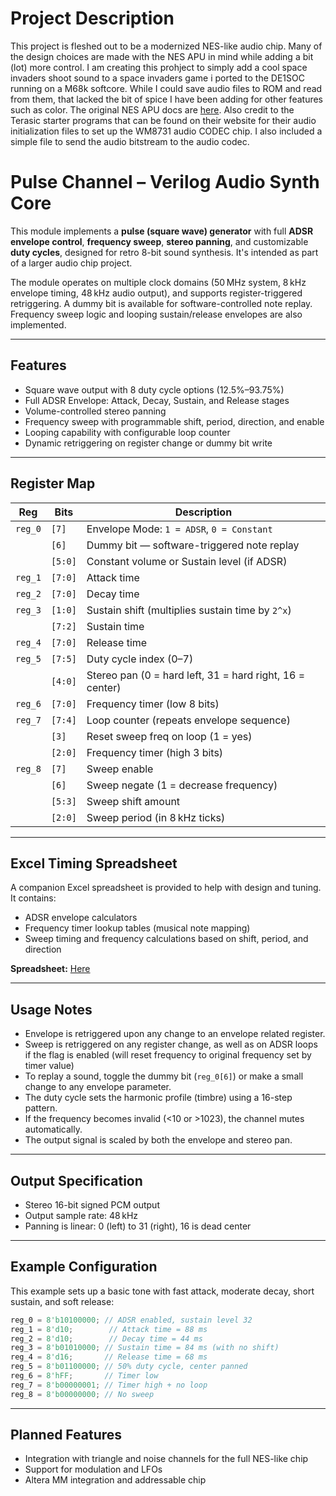 # Project Description
This project is fleshed out to be a modernized NES-like audio chip. Many of the design choices are made with the NES APU in mind while adding a bit (lot) more control. I am creating this prohject to simply add a cool space invaders shoot sound to a space invaders game i ported to the DE1SOC running on a M68k softcore. While I could save audio files to ROM and read from them, that lacked the bit of spice I have been adding for other features such as color. The original NES APU docs are [here](https://www.nesdev.org/wiki/APU). Also credit to the Terasic starter programs that can be found on their website for their audio initialization files to set up the WM8731 audio CODEC chip. I also included a simple file to send the audio bitstream to the audio codec.     

# Pulse Channel – Verilog Audio Synth Core

This module implements a **pulse (square wave) generator** with full **ADSR envelope control**, **frequency sweep**, **stereo panning**, and customizable **duty cycles**, designed for retro 8-bit sound synthesis. It's intended as part of a larger audio chip project.

The module operates on multiple clock domains (50 MHz system, 8 kHz envelope timing, 48 kHz audio output), and supports register-triggered retriggering. A dummy bit is available for software-controlled note replay. Frequency sweep logic and looping sustain/release envelopes are also implemented.

---

## Features

- Square wave output with 8 duty cycle options (12.5%–93.75%)
- Full ADSR Envelope: Attack, Decay, Sustain, and Release stages
- Volume-controlled stereo panning
- Frequency sweep with programmable shift, period, direction, and enable
- Looping capability with configurable loop counter
- Dynamic retriggering on register change or dummy bit write

---

## Register Map

| Reg | Bits     | Description |
|------|----------|-------------|
| `reg_0` | `[7]`     | Envelope Mode: `1 = ADSR`, `0 = Constant` |
|        | `[6]`     | Dummy bit — software-triggered note replay |
|        | `[5:0]`   | Constant volume or Sustain level (if ADSR) |
| `reg_1` | `[7:0]`   | Attack time |
| `reg_2` | `[7:0]`   | Decay time |
| `reg_3` | `[1:0]`   | Sustain shift (multiplies sustain time by `2^x`) |
|        | `[7:2]`   | Sustain time |
| `reg_4` | `[7:0]`   | Release time |
| `reg_5` | `[7:5]`   | Duty cycle index (0–7) |
|        | `[4:0]`   | Stereo pan (0 = hard left, 31 = hard right, 16 = center) |
| `reg_6` | `[7:0]`   | Frequency timer (low 8 bits) |
| `reg_7` | `[7:4]`   | Loop counter (repeats envelope sequence) |
|        | `[3]`     | Reset sweep freq on loop (1 = yes) |
|        | `[2:0]`   | Frequency timer (high 3 bits) |
| `reg_8` | `[7]`     | Sweep enable |
|        | `[6]`     | Sweep negate (1 = decrease frequency) |
|        | `[5:3]`   | Sweep shift amount |
|        | `[2:0]`   | Sweep period (in 8 kHz ticks) |

---

## Excel Timing Spreadsheet

A companion Excel spreadsheet is provided to help with design and tuning. It contains:

- ADSR envelope calculators
- Frequency timer lookup tables (musical note mapping)
- Sweep timing and frequency calculations based on shift, period, and direction

**Spreadsheet:** [Here](https://docs.google.com/spreadsheets/d/1Eh8U3UQXN52IiYh81gvbQNVTpkSmRxA_tjlzTd-N62A/edit?usp=sharing)

---

## Usage Notes

- Envelope is retriggered upon any change to an envelope related register.
- Sweep is retriggered on any register change, as well as on ADSR loops if the flag is enabled (will reset frequency to original frequency set by timer value)
- To replay a sound, toggle the dummy bit (`reg_0[6]`) or make a small change to any envelope parameter.
- The duty cycle sets the harmonic profile (timbre) using a 16-step pattern.
- If the frequency becomes invalid (<10 or >1023), the channel mutes automatically.
- The output signal is scaled by both the envelope and stereo pan.

---

## Output Specification

- Stereo 16-bit signed PCM output
- Output sample rate: 48 kHz
- Panning is linear: 0 (left) to 31 (right), 16 is dead center

---

## Example Configuration

This example sets up a basic tone with fast attack, moderate decay, short sustain, and soft release:

```verilog
reg_0 = 8'b10100000; // ADSR enabled, sustain level 32
reg_1 = 8'd10;        // Attack time = 88 ms
reg_2 = 8'd10;        // Decay time = 44 ms
reg_3 = 8'b01010000; // Sustain time = 84 ms (with no shift)
reg_4 = 8'd16;       // Release time = 68 ms
reg_5 = 8'b01100000; // 50% duty cycle, center panned
reg_6 = 8'hFF;       // Timer low
reg_7 = 8'b00000001; // Timer high + no loop
reg_8 = 8'b00000000; // No sweep
```

---

## Planned Features

- Integration with triangle and noise channels for the full NES-like chip
- Support for modulation and LFOs
- Altera MM integration and addressable chip
